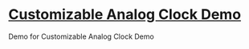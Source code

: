 # [Customizable Analog Clock Demo](https://github.com/AjinkyaBijwe/Customizable-Analog-Clock-Demo "Analog Clock Demo")

Demo for Customizable Analog Clock Demo

